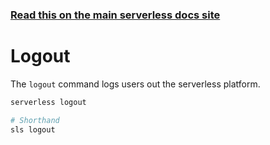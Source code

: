 <!--
title: Serverless Framework Commands - Logout
menuText: logout
menuOrder: 11
description: Logout to the serverless platform
layout: Doc
-->

<!-- DOCS-SITE-LINK:START automatically generated  -->
### [Read this on the main serverless docs site](https://www.serverless.com/framework/docs/platform/commands/logout)
<!-- DOCS-SITE-LINK:END -->

# Logout

The `logout` command logs users out the serverless platform.

```bash
serverless logout

# Shorthand
sls logout
```

